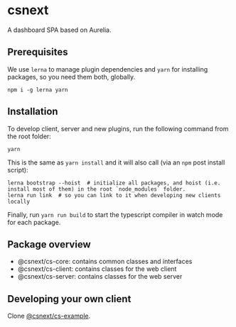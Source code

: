 # csnext
A dashboard SPA based on Aurelia.

## Prerequisites

We use `lerna` to manage plugin dependencies and `yarn` for installing packages, so you need them both, globally.
```console
npm i -g lerna yarn
```

## Installation

To develop client, server and new plugins, run the following command from the root folder:

```console
yarn
```

This is the same as `yarn install` and it will also call (via an `npm` post install script):
```console
lerna bootstrap --hoist  # initialize all packages, and hoist (i.e. install most of them) in the root `node_modules` folder.
lerna run link  # so you can link to it when developing new clients locally
```

Finally, run `yarn run build` to start the typescript compiler in watch mode for each package.

## Package overview

- @csnext/cs-core: contains common classes and interfaces
- @csnext/cs-client: contains classes for the web client
- @csnext/cs-server: contains classes for the web server

## Developing your own client

Clone [@csnext/cs-example]().
